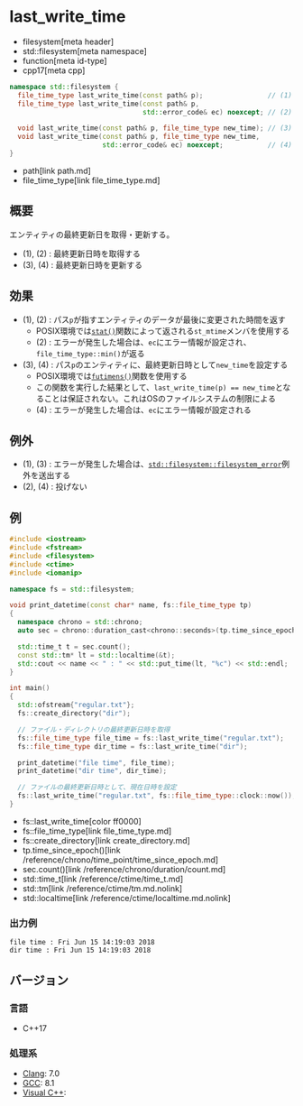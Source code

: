 # last_write_time
* filesystem[meta header]
* std::filesystem[meta namespace]
* function[meta id-type]
* cpp17[meta cpp]

```cpp
namespace std::filesystem {
  file_time_type last_write_time(const path& p);                // (1)
  file_time_type last_write_time(const path& p,
                                 std::error_code& ec) noexcept; // (2)

  void last_write_time(const path& p, file_time_type new_time); // (3)
  void last_write_time(const path& p, file_time_type new_time,
                       std::error_code& ec) noexcept;           // (4)
}
```
* path[link path.md]
* file_time_type[link file_time_type.md]

## 概要
エンティティの最終更新日を取得・更新する。

- (1), (2) : 最終更新日時を取得する
- (3), (4) : 最終更新日時を更新する


## 効果
- (1), (2) : パス`p`が指すエンティティのデータが最後に変更された時間を返す
    - POSIX環境では[`stat()`](https://web.archive.org/web/20230827123440/https://linuxjm.osdn.jp/html/LDP_man-pages/man2/stat.2.html)関数によって返される`st_mtime`メンバを使用する
    - (2) : エラーが発生した場合は、`ec`にエラー情報が設定され、`file_time_type::min()`が返る
- (3), (4) : パス`p`のエンティティに、最終更新日時として`new_time`を設定する
    - POSIX環境では[`futimens()`](https://web.archive.org/web/20230129193157/https://linuxjm.osdn.jp/html/LDP_man-pages/man2/utimensat.2.html)関数を使用する
    - この関数を実行した結果として、`last_write_time(p) == new_time`となることは保証されない。これはOSのファイルシステムの制限による
    - (4) : エラーが発生した場合は、`ec`にエラー情報が設定される


## 例外
- (1), (3) : エラーが発生した場合は、[`std::filesystem::filesystem_error`](filesystem_error.md)例外を送出する
- (2), (4) : 投げない


## 例
```cpp example
#include <iostream>
#include <fstream>
#include <filesystem>
#include <ctime>
#include <iomanip>

namespace fs = std::filesystem;

void print_datetime(const char* name, fs::file_time_type tp)
{
  namespace chrono = std::chrono;
  auto sec = chrono::duration_cast<chrono::seconds>(tp.time_since_epoch());

  std::time_t t = sec.count();
  const std::tm* lt = std::localtime(&t);
  std::cout << name << " : " << std::put_time(lt, "%c") << std::endl;
}

int main()
{
  std::ofstream{"regular.txt"};
  fs::create_directory("dir");

  // ファイル・ディレクトリの最終更新日時を取得
  fs::file_time_type file_time = fs::last_write_time("regular.txt");
  fs::file_time_type dir_time = fs::last_write_time("dir");

  print_datetime("file time", file_time);
  print_datetime("dir time", dir_time);

  // ファイルの最終更新日時として、現在日時を設定
  fs::last_write_time("regular.txt", fs::file_time_type::clock::now());
}
```
* fs::last_write_time[color ff0000]
* fs::file_time_type[link file_time_type.md]
* fs::create_directory[link create_directory.md]
* tp.time_since_epoch()[link /reference/chrono/time_point/time_since_epoch.md]
* sec.count()[link /reference/chrono/duration/count.md]
* std::time_t[link /reference/ctime/time_t.md]
* std::tm[link /reference/ctime/tm.md.nolink]
* std::localtime[link /reference/ctime/localtime.md.nolink]

### 出力例
```
file time : Fri Jun 15 14:19:03 2018
dir time : Fri Jun 15 14:19:03 2018
```

## バージョン
### 言語
- C++17

### 処理系
- [Clang](/implementation.md#clang): 7.0
- [GCC](/implementation.md#gcc): 8.1
- [Visual C++](/implementation.md#visual_cpp):
